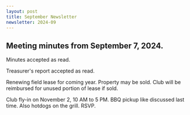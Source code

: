 ```yaml
---
layout: post
title: September Newsletter
newsletter: 2024-09
---
```


## Meeting minutes from September 7, 2024.

Minutes accepted as read.

Treasurer's report accepted as read.

Renewing field lease for coming year. Property may be sold. Club will be reimbursed for unused portion of lease if sold.

Club fly-in on November 2, 10 AM to 5 PM. BBQ pickup like discussed last time. Also hotdogs on the grill. RSVP.
